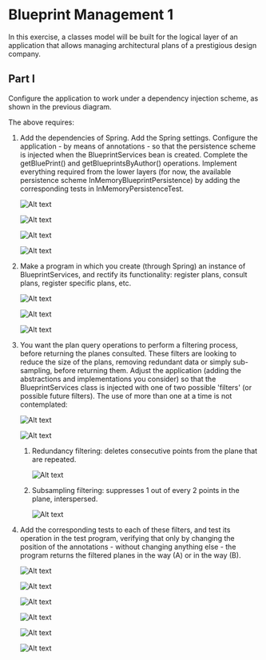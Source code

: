 # Blueprint Management 1
In this exercise, a classes model will be built for the logical layer of an application that allows managing architectural plans of a prestigious design company.
## Part I


Configure the application to work under a dependency injection scheme, as shown in the previous diagram.

The above requires:

1.	Add the dependencies of Spring. Add the Spring settings. Configure the application - by means of annotations - so that the persistence scheme is injected when the BlueprintServices bean is created. Complete the getBluePrint() and getBlueprintsByAuthor() operations. Implement everything required from the lower layers (for now, the available persistence scheme InMemoryBlueprintPersistence) by adding the corresponding tests in InMemoryPersistenceTest.

	![Alt text](img/1.1.PNG)
	
	![Alt text](img/1.2.PNG)
	
	![Alt text](img/1.3.PNG)
	
	![Alt text](img/1.4.PNG)

2.	Make a program in which you create (through Spring) an instance of BlueprintServices, and rectify its functionality: register plans, consult plans, register specific plans, etc.


	![Alt text](img/2.1.PNG)
	
	![Alt text](img/2.2.PNG)
	
	![Alt text](img/2.3.PNG)
	

3.	You want the plan query operations to perform a filtering process, before returning the planes consulted. These filters are looking to reduce the size of the plans, removing redundant data or simply sub-sampling, before returning them. Adjust the application (adding the abstractions and implementations you consider) so that the BlueprintServices class is injected with one of two possible 'filters' (or possible future filters). The use of more than one at a time is not contemplated:

	![Alt text](img/3.1.PNG)
	
	![Alt text](img/3.2.PNG)

	1.	Redundancy filtering: deletes consecutive points from the plane that are repeated.
			
		![Alt text](img/3.3.PNG)
	

	2.	Subsampling filtering: suppresses 1 out of every 2 points in the plane, interspersed. 
	
	
		![Alt text](img/3.4.PNG)

4.	Add the corresponding tests to each of these filters, and test its operation in the test program, verifying that only by changing the position of the annotations - without changing anything else - the program returns the filtered planes in the way (A) or in the way (B).

		
	![Alt text](img/41.PNG)
	
	![Alt text](img/4.1.PNG)
	
	![Alt text](img/4.2.PNG)
	
	![Alt text](img/42.PNG)
	
	![Alt text](img/4.3.PNG)
	
	![Alt text](img/4.4.PNG)
	
